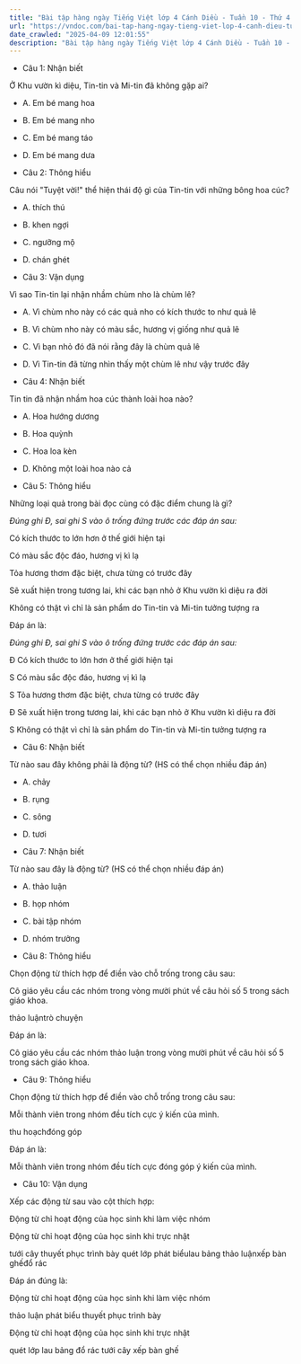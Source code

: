 ```yaml
---
title: "Bài tập hàng ngày Tiếng Việt lớp 4 Cánh Diều - Tuần 10 - Thứ 4 gồm các câu hỏi tổng hợp nội dung Đọc hiểu văn bản và Luyện từ và câu được học ở Tuần 10 trong chương trình Tiếng Việt lớp 4 Tập 1 Cánh Diều."
url: "https://vndoc.com/bai-tap-hang-ngay-tieng-viet-lop-4-canh-dieu-tuan-10-thu-4-331223"
date_crawled: "2025-04-09 12:01:55"
description: "Bài tập hàng ngày Tiếng Việt lớp 4 Cánh Diều - Tuần 10 - Thứ 4 gồm các câu hỏi tổng hợp nội dung Đọc hiểu văn bản và Luyện từ và câu được học ở Tuần 10 trong chương trình Tiếng Việt lớp 4 Tập 1 Cánh Diều."
---
```


* Câu 1:  Nhận biết

Ở Khu vườn kì diệu, Tin-tin và Mi-tin đã không gặp ai?

  * A. Em bé mang hoa 
  * B. Em bé mang nho 
  * C. Em bé mang táo 
  * D. Em bé mang dưa 



* Câu 2:  Thông hiểu

Câu nói "Tuyệt vời!" thể hiện thái độ gì của Tin-tin với những bông hoa cúc?

  * A. thích thú 
  * B. khen ngợi 
  * C. ngưỡng mộ 
  * D. chán ghét 



* Câu 3:  Vận dụng

Vì sao Tin-tin lại nhận nhầm chùm nho là chùm lê?

  * A. Vì chùm nho này có các quả nho có kích thước to như quả lê 
  * B. Vì chùm nho này có màu sắc, hương vị giống như quả lê 
  * C. Vì bạn nhỏ đó đã nói rằng đây là chùm quả lê 
  * D. Vì Tin-tin đã từng nhìn thấy một chùm lê như vậy trước đây 



* Câu 4:  Nhận biết

Tin tin đã nhận nhầm hoa cúc thành loài hoa nào?

  * A. Hoa hướng dương 
  * B. Hoa quỳnh 
  * C. Hoa loa kèn 
  * D. Không một loài hoa nào cả 



* Câu 5:  Thông hiểu

Những loại quả trong bài đọc cùng có đặc điểm chung là gì?

_Đúng ghi Đ, sai ghi S vào ô trống đứng trước các đáp án sau:_

Có kích thước to lớn hơn ở thế giới hiện tại

Có màu sắc độc đáo, hương vị kì lạ

Tỏa hương thơm đặc biệt, chưa từng có trước đây

Sẽ xuất hiện trong tương lai, khi các bạn nhỏ ở Khu vườn kì diệu ra đời

Không có thật vì chỉ là sản phẩm do Tin-tin và Mi-tin tưởng tượng ra

Đáp án là:

_Đúng ghi Đ, sai ghi S vào ô trống đứng trước các đáp án sau:_

Đ Có kích thước to lớn hơn ở thế giới hiện tại

S Có màu sắc độc đáo, hương vị kì lạ

S Tỏa hương thơm đặc biệt, chưa từng có trước đây

Đ Sẽ xuất hiện trong tương lai, khi các bạn nhỏ ở Khu vườn kì diệu ra đời

S Không có thật vì chỉ là sản phẩm do Tin-tin và Mi-tin tưởng tượng ra

* Câu 6:  Nhận biết

Từ nào sau đây không phải là động từ? (HS có thể chọn nhiều đáp án)

  * A. chảy 
  * B. rụng 
  * C. sông 
  * D. tươi 



* Câu 7:  Nhận biết

Từ nào sau đây là động từ? (HS có thể chọn nhiều đáp án)

  * A. thảo luận 
  * B. họp nhóm 
  * C. bài tập nhóm 
  * D. nhóm trưởng 



* Câu 8:  Thông hiểu

Chọn động từ thích hợp để điền vào chỗ trống trong câu sau:

Cô giáo yêu cầu các nhóm  trong vòng mười phút về câu hỏi số 5 trong sách giáo khoa.

thảo luậntrò chuyện

Đáp án là:

Cô giáo yêu cầu các nhóm thảo luận trong vòng mười phút về câu hỏi số 5 trong sách giáo khoa.

* Câu 9:  Thông hiểu

Chọn động từ thích hợp để điền vào chỗ trống trong câu sau:

Mỗi thành viên trong nhóm đều tích cực  ý kiến của mình.

thu hoạchđóng góp

Đáp án là:

Mỗi thành viên trong nhóm đều tích cực đóng góp ý kiến của mình.

* Câu 10:  Vận dụng

Xếp các động từ sau vào cột thích hợp:

Động từ chỉ hoạt động của học sinh khi làm việc nhóm

Động từ chỉ hoạt động của học sinh khi trực nhật

tưới cây thuyết phục trình bày quét lớp phát biểulau bảng thảo luậnxếp bàn ghếđổ rác

Đáp án đúng là:

Động từ chỉ hoạt động của học sinh khi làm việc nhóm

thảo luận phát biểu thuyết phục trình bày

Động từ chỉ hoạt động của học sinh khi trực nhật

quét lớp lau bảng đổ rác tưới cây xếp bàn ghế
